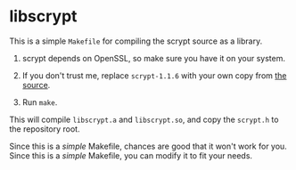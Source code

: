 libscrypt
=========

This is a simple `Makefile` for compiling the scrypt source as a library.

1. scrypt depends on OpenSSL, so make sure you have it on your system.

1. If you don't trust me, replace `scrypt-1.1.6` with your own copy from [the source](https://www.tarsnap.com/scrypt.html).

3. Run `make`.

This will compile `libscrypt.a` and `libscrypt.so`, and copy the `scrypt.h` to the repository root.

Since this is a _simple_ Makefile, chances are good that it won't work for you.  
Since this is a _simple_ Makefile, you can modify it to fit your needs.
